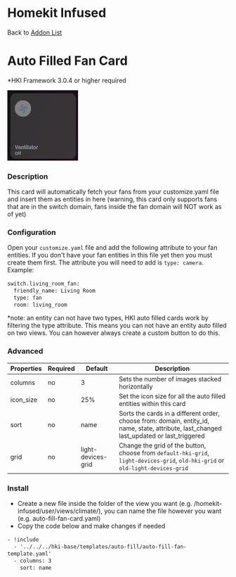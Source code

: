 # Homekit Infused

Back to [Addon List](../addon_list.md)

# Auto Filled Fan Card
*HKI Framework 3.0.4 or higher required

![Homekit Infused](../images/auto-fill-fan-card.png)

### Description
This card will automatically fetch your fans from your customize.yaml file and insert them as entities in here (warning, this card only supports fans that are in the switch domain, fans inside the fan domain will NOT work as of yet)

### Configuration
Open your `customize.yaml` file and add the following attribute to your fan entities. If you don't have your fan entities in this file yet then you must create them first. The attribute you will need to add is `type: camera`. Example:
```
switch.living_room_fan:
  friendly_name: Living Room
  type: fan
  room: living_room
```
*note: an entity can not have two types, HKI auto filled cards work by filtering the type attribute. This means you can not have an entity auto filled on two views. You can however always create a custom button to do this.

### Advanced

| Properties | Required | Default | Description |
|----------------------------------|-------------|----------------------------------|----------------------------------------------------------------------------------------------------------------------------------------------------------------------|
| columns | no | 3 | Sets the number of images stacked horizontally |
| icon_size | no | 25% | Set the icon size for all the auto filled entities within this card |
| sort | no | name | Sorts the cards in a different order, choose from: domain, entity_id, name, state, attribute, last_changed last_updated or last_triggered |
| grid | no | light-devices-grid | Change the grid of the button, choose from `default-hki-grid`, `light-devices-grid`, `old-hki-grid` or `old-light-devices-grid` |

### Install
- Create a new file inside the folder of the view you want (e.g. /homekit-infused/user/views/climate/), you can name the file however you want (e.g. auto-fill-fan-card.yaml)
- Copy the code below and make changes if needed

```
- !include
  - '../../../hki-base/templates/auto-fill/auto-fill-fan-template.yaml'
  - columns: 3
    sort: name
```
